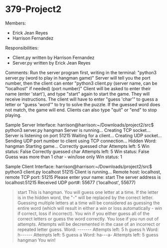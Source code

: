 # 379-Project2

Members:

* Erick Jean Reyes
* Harrison Fernandez

Responsibilities:

* Client.py written by Harrison Fernandez
* Server.py written by Erick Jean Reyes

Comments:
Run the server program first, writing in the terminal: "python3 server.py (word to play in hangman game)"
Server will tell you the port number, then the client can enter "python3 client.py (server name, can be "localhost" if needed) (port number)"
Client will be asked to enter their name (enter 'start'), and type "start" again to start the game. They will receive instructions. 
The client will have to enter "guess 'char'" to guess a letter or "guess 'word'" to try to solve the puzzle. If the guessed word does not match, the game will end. Clients can also type "quit" or "end" to stop playing.

Sample Server Interface: 
harrison@harrison:~/Downloads/project2/src$ python3 server.py hangman
Server is running...
Creating TCP socket...
Server is listening on port 51215
Waiting for a client...
Creating UDP socket...
Sending UDP port number to client using TCP connection...
Hidden Word: hangman
Starting game...
Correctly guessed char
Attempts left: 5
Win status: False
Correctly guessed char
Attempts left: 5
Win status: False
Guess was more than 1 char - win/lose only
Win status: 1


Sample Client Interface:
harrison@harrison:~/Downloads/project2/src$ python3 client.py localhost 51215
Client is running...
Remote host: localhost, remote TCP port: 51215
Please enter your name: start
The server address is localhost:51215
Received UDP port#: 55677
('localhost', 55677)
>start
This is hangman. You will guess one letter at a time. If the letter is in
the hidden word, the "-" will be replaced by the correct letter. Guessing multiple letters at
a time will be considered as guessing the entire word (which will result in either a win
or loss automatically - win if correct, loss if incorrect). You win if you either guess all of
the correct letters or guess the word correctly. You lose if you run out of attempts. Attempts
will be decremented in the case of an incorrect or repeated letter guess.
Word: ------- Attempts left: 5
>h
>guess h
Word: h------ Attempts left: 5
>guess a
Word: ha---a- Attempts left: 5
>guess hangman
You win!
>
